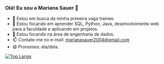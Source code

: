 ### Olá! Eu sou a Mariana Sauer 👋


- 🔭 Estou em busca da minha primeira vaga trainee.
- 🌱 Estou focando em aprender SQL, Python, Java, desenvolvimento web para a faculdade e aplicando em projetos.
- 👯 Estou focando na área de engenharia de dados.
- 📫 Contate-me no e-mail: marianasauer2004@gmail.com
- 😄 Pronomes: ela/dela.

[![Top Langs](https://github-readme-stats.vercel.app/api/top-langs/?username=marianasauer&layout=compact&theme=synthwave)](https://github.com/marianasauer/github-readme-stats)
